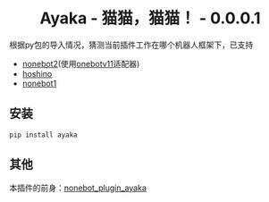 <div align="center">

# Ayaka - 猫猫，猫猫！ - 0.0.0.1

</div>

根据py包的导入情况，猜测当前插件工作在哪个机器人框架下，已支持

- [nonebot2](https://github.com/nonebot/nonebot2)(使用[onebotv11](https://github.com/nonebot/adapter-onebot)适配器)
- [hoshino](https://github.com/Ice-Cirno/HoshinoBot)
- [nonebot1](https://github.com/nonebot/nonebot)

## 安装

```
pip install ayaka
```

## 其他

本插件的前身：[nonebot_plugin_ayaka](https://github.com/bridgeL/nonebot-plugin-ayaka)
